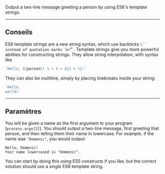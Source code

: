 Output a two-line message greeting a person by using ES6's template strings.

----------------------------------------------------------------------
## Conseils

ES6 template strings are a new string syntax, which use backticks `\`` instead of quotation marks `'` or `"`. Template strings give you more powerful abilities for constructing strings. They allow string interpolation, with syntax like

```js
`Hello, ${person}! 1 + 1 = ${1 + 1}!`
```

They can also be multiline, simply by placing linebreaks inside your string:

```js
`Hello,
world!`
```

----------------------------------------------------------------------
## Paramètres

You will be given a name as the first argument to your program (`process.argv[2]`). You should output a two-line message, first greeting that person, and then telling them their name in lowercase. For example, if the name was `"Domenic"`, you would output:

```
Hello, Domenic!
Your name lowercased is "domenic".
```

You can start by doing this using ES5 constructs if you like, but the correct solution should use a _single_ ES6 template string.
